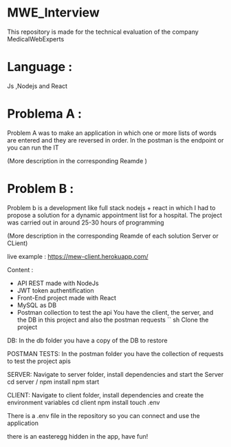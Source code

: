# MWE_Interview
This repository is made for the technical evaluation of the company MedicalWebExperts

# Language :
Js ,Nodejs and React

# Problema A : 

Problem A was to make an application in which one or more lists of words are entered and they are reversed in order.
In the postman is the endpoint or you can run the IT

(More description in the corresponding Reamde )


# Problem B :
Problem b is a development like full stack nodejs + react in which I had to propose a solution for a dynamic appointment list for a hospital.
The project was carried out in around 25-30 hours of programming

(More description in the corresponding Reamde of each solution Server or CLient)

live example : https://mew-client.herokuapp.com/

Content :
- API REST made with NodeJs
- JWT token authentification
- Front-End project made with React
- MySQL as DB
- Postman collection to test the api
You have the client, the server, and the DB in this project and also the postman requests
`` sh
Clone the project

DB:
In the db folder you have a copy of the DB to restore

POSTMAN TESTS:
In the postman folder you have the collection of requests to test the project apis

SERVER:
Navigate to server folder, install dependencies and start the Server
cd server /
npm install
npm start

CLIENT:
Navigate to client folder, install dependencies and create the environment variables
cd client
npm install
touch .env

There is a .env file in the repository so you can connect and use the application

there is an easteregg hidden in the app, have fun! 
